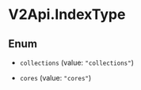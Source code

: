 # V2Api.IndexType

## Enum


* `collections` (value: `"collections"`)

* `cores` (value: `"cores"`)


